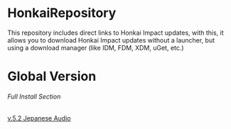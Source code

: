 # HonkaiRepository
This repository includes direct links to Honkai Impact updates, with this, it allows you to download Honkai Impact updates without a launcher, but using a download manager (like IDM, FDM, XDM, uGet, etc.)

# Global Version

###### Full Install Section
[v.5.2 Jepanese Audio](https://cdn.winten.workers.dev/2:/Data/HI3_GLB_5.2_JAPANESEAUDIO.iso)
